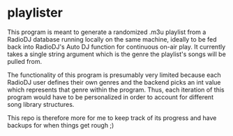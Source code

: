 # playlister

This program is meant to generate a randomized .m3u playlist from a RadioDJ database running locally on the same machine, ideally to be fed back into RadioDJ's Auto DJ function for continuous on-air play. It currently takes a single string argument which is the genre the playlist's songs will be pulled from.

The functionality of this program is presumably very limited because each RadioDJ user defines their own genres and the backend picks an int value which represents that genre within the program. Thus, each iteration of this program would have to be personalized in order to account for different song library structures.

This repo is therefore more for me to keep track of its progress and have backups for when things get rough ;)
